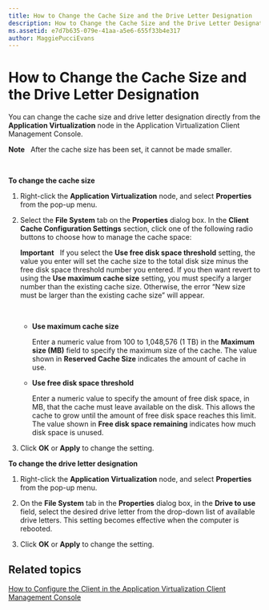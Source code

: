 ```yaml
---
title: How to Change the Cache Size and the Drive Letter Designation
description: How to Change the Cache Size and the Drive Letter Designation
ms.assetid: e7d7b635-079e-41aa-a5e6-655f33b4e317
author: MaggiePucciEvans
---
```


# How to Change the Cache Size and the Drive Letter Designation


You can change the cache size and drive letter designation directly from the **Application Virtualization** node in the Application Virtualization Client Management Console.

**Note**  
After the cache size has been set, it cannot be made smaller.

 

**To change the cache size**

1.  Right-click the **Application Virtualization** node, and select **Properties** from the pop-up menu.

2.  Select the **File System** tab on the **Properties** dialog box. In the **Client Cache Configuration Settings** section, click one of the following radio buttons to choose how to manage the cache space:

    **Important**  
    If you select the **Use free disk space threshold** setting, the value you enter will set the cache size to the total disk size minus the free disk space threshold number you entered. If you then want revert to using the **Use maximum cache size** setting, you must specify a larger number than the existing cache size. Otherwise, the error “New size must be larger than the existing cache size” will appear.

     

    -   **Use maximum cache size**

        Enter a numeric value from 100 to 1,048,576 (1 TB) in the **Maximum size (MB)** field to specify the maximum size of the cache. The value shown in **Reserved Cache Size** indicates the amount of cache in use.

    -   **Use free disk space threshold**

        Enter a numeric value to specify the amount of free disk space, in MB, that the cache must leave available on the disk. This allows the cache to grow until the amount of free disk space reaches this limit. The value shown in **Free disk space remaining** indicates how much disk space is unused.

3.  Click **OK** or **Apply** to change the setting.

**To change the drive letter designation**

1.  Right-click the **Application Virtualization** node, and select **Properties** from the pop-up menu.

2.  On the **File System** tab in the **Properties** dialog box, in the **Drive to use** field, select the desired drive letter from the drop-down list of available drive letters. This setting becomes effective when the computer is rebooted.

3.  Click **OK** or **Apply** to change the setting.

## Related topics


[How to Configure the Client in the Application Virtualization Client Management Console](how-to-configure-the-client-in-the-application-virtualization-client-management-console.md)

 

 





